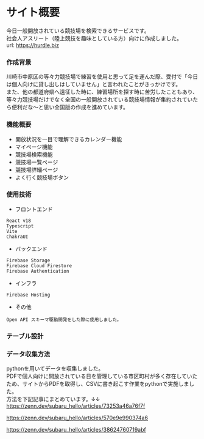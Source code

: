 # サイト概要
今日一般開放されている競技場を検索できるサービスです。　<br />
社会人アスリート（陸上競技を趣味としている方）向けに作成しました。 <br/>
url: https://hurdle.biz

### 作成背景
川崎市中原区の等々力競技場で練習を使用と思って足を運んだ際、受付で「今日は個人向けに貸し出しはしていません」と言われたことがきっかけです。<br />
また、他の都道府県へ遠征した時に、練習場所を探す時に苦労したこともあり、等々力競技場だけでなく全国の一般開放されている競技場情報が集約されていたら便利だな〜と思い全国版の作成を進めています。

### 機能概要
- 開放状況を一目で理解できるカレンダー機能
- マイページ機能
- 競技場検索機能
- 競技場一覧ページ
- 競技場詳細ページ
- よく行く競技場ボタン

### 使用技術
- フロントエンド

```
React v18
Typescript
Vite
ChakraUI
```
- バックエンド

```
Firebase Storage
Firebase Cloud Firestore
Firebase Authentication
```

- インフラ
```
Firebase Hosting
```
- その他
```
Open API スキーマ駆動開発をした際に使用しました。
```
### テーブル設計

### データ収集方法
pythonを用いてデータを収集しました。<br/>
PDFで個人向けに開放されている日を管理している市区町村が多く存在していたため、サイトからPDFを取得し、CSVに書き起こす作業をpythonで実施しました。<br/>
方法を下記記事にまとめています。↓↓<br/>
https://zenn.dev/subaru_hello/articles/73253a46a76f7f <br/>

https://zenn.dev/subaru_hello/articles/570e9e990374a6 <br/>

https://zenn.dev/subaru_hello/articles/38624760719abf
